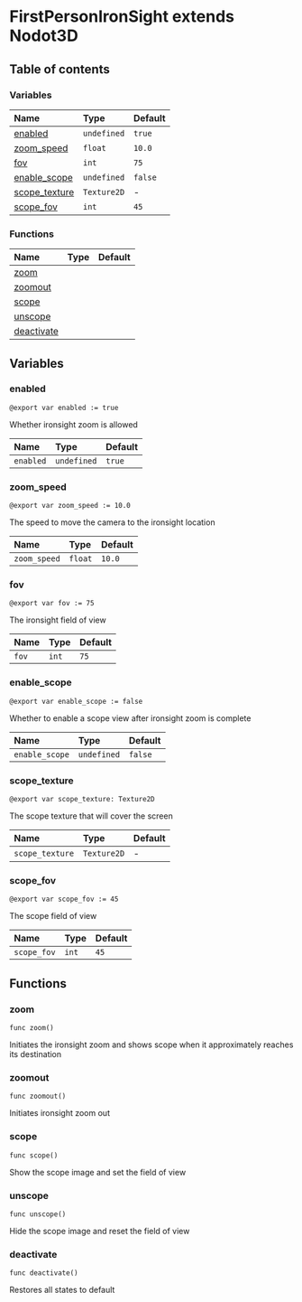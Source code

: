 # FirstPersonIronSight extends Nodot3D

## Table of contents

### Variables

|Name|Type|Default|
|:-|:-|:-|
|[enabled](#enabled)|`undefined`|`true`|
|[zoom_speed](#zoom_speed)|`float`|`10.0`|
|[fov](#fov)|`int`|`75`|
|[enable_scope](#enable_scope)|`undefined`|`false`|
|[scope_texture](#scope_texture)|`Texture2D`|-|
|[scope_fov](#scope_fov)|`int`|`45`|

### Functions

|Name|Type|Default|
|:-|:-|:-|
|[zoom](#zoom)|||
|[zoomout](#zoomout)|||
|[scope](#scope)|||
|[unscope](#unscope)|||
|[deactivate](#deactivate)|||

## Variables

### enabled

```gdscript
@export var enabled := true
```

Whether ironsight zoom is allowed

|Name|Type|Default|
|:-|:-|:-|
|`enabled`|`undefined`|`true`|

### zoom_speed

```gdscript
@export var zoom_speed := 10.0
```

The speed to move the camera to the ironsight location

|Name|Type|Default|
|:-|:-|:-|
|`zoom_speed`|`float`|`10.0`|

### fov

```gdscript
@export var fov := 75
```

The ironsight field of view

|Name|Type|Default|
|:-|:-|:-|
|`fov`|`int`|`75`|

### enable_scope

```gdscript
@export var enable_scope := false
```

Whether to enable a scope view after ironsight zoom is complete

|Name|Type|Default|
|:-|:-|:-|
|`enable_scope`|`undefined`|`false`|

### scope_texture

```gdscript
@export var scope_texture: Texture2D
```

The scope texture that will cover the screen

|Name|Type|Default|
|:-|:-|:-|
|`scope_texture`|`Texture2D`|-|

### scope_fov

```gdscript
@export var scope_fov := 45
```

The scope field of view

|Name|Type|Default|
|:-|:-|:-|
|`scope_fov`|`int`|`45`|

## Functions

### zoom

```gdscript
func zoom()
```

Initiates the ironsight zoom and shows scope when it approximately reaches its destination

### zoomout

```gdscript
func zoomout()
```

Initiates ironsight zoom out

### scope

```gdscript
func scope()
```

Show the scope image and set the field of view

### unscope

```gdscript
func unscope()
```

Hide the scope image and reset the field of view

### deactivate

```gdscript
func deactivate()
```

Restores all states to default

